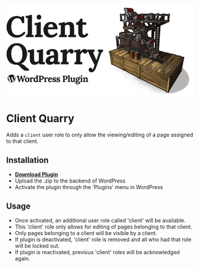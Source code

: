 ![client quarry](banner.jpg?raw=true)

# Client Quarry

Adds a `client` user role to only allow the viewing/editing of a page assigned to that client.

## Installation

+ **[Download Plugin](https://github.com/pistell/client-quarry/archive/master.zip)**
+ Upload the .zip to the backend of WordPress
+ Activate the plugin through the 'Plugins' menu in WordPress

## Usage

+ Once activated, an additional user role called 'client' will be available.
+ This 'client' role only allows for editing of pages belonging to that client.
+ Only pages belonging to a client will be visible by a client.
+ If plugin is deactivated, 'client' role is removed and all who had that role will be locked out.
+ If plugin is reactivated, previous 'client' roles will be acknowledged again.